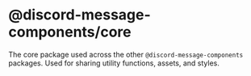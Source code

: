 # @discord-message-components/core

The core package used across the other `@discord-message-components` packages. Used for sharing utility functions, assets, and styles.

